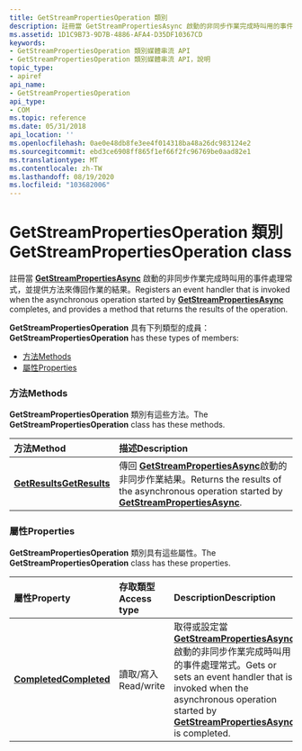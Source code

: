 ```yaml
---
title: GetStreamPropertiesOperation 類別
description: 註冊當 GetStreamPropertiesAsync 啟動的非同步作業完成時叫用的事件處理常式，並提供方法來傳回作業的結果。
ms.assetid: 1D1C9B73-9D7B-4886-AFA4-D35DF10367CD
keywords:
- GetStreamPropertiesOperation 類別媒體串流 API
- GetStreamPropertiesOperation 類別媒體串流 API，說明
topic_type:
- apiref
api_name:
- GetStreamPropertiesOperation
api_type:
- COM
ms.topic: reference
ms.date: 05/31/2018
api_location: ''
ms.openlocfilehash: 0ae0e48db8fe3ee4f014318ba48a26dc983124e2
ms.sourcegitcommit: ebd3ce6908ff865f1ef66f2fc96769be0aad82e1
ms.translationtype: MT
ms.contentlocale: zh-TW
ms.lasthandoff: 08/19/2020
ms.locfileid: "103682006"
---
```

# <a name="getstreampropertiesoperation-class"></a><span data-ttu-id="71299-105">GetStreamPropertiesOperation 類別</span><span class="sxs-lookup"><span data-stu-id="71299-105">GetStreamPropertiesOperation class</span></span>

<span data-ttu-id="71299-106">註冊當 [**GetStreamPropertiesAsync**](/previous-versions/windows/desktop/legacy/hh829001(v=vs.85)) 啟動的非同步作業完成時叫用的事件處理常式，並提供方法來傳回作業的結果。</span><span class="sxs-lookup"><span data-stu-id="71299-106">Registers an event handler that is invoked when the asynchronous operation started by [**GetStreamPropertiesAsync**](/previous-versions/windows/desktop/legacy/hh829001(v=vs.85)) completes, and provides a method that returns the results of the operation.</span></span>

<span data-ttu-id="71299-107">**GetStreamPropertiesOperation** 具有下列類型的成員：</span><span class="sxs-lookup"><span data-stu-id="71299-107">**GetStreamPropertiesOperation** has these types of members:</span></span>

-   [<span data-ttu-id="71299-108">方法</span><span class="sxs-lookup"><span data-stu-id="71299-108">Methods</span></span>](#methods)
-   [<span data-ttu-id="71299-109">屬性</span><span class="sxs-lookup"><span data-stu-id="71299-109">Properties</span></span>](#getstreampropertiesoperation-class)

### <a name="methods"></a><span data-ttu-id="71299-110">方法</span><span class="sxs-lookup"><span data-stu-id="71299-110">Methods</span></span>

<span data-ttu-id="71299-111">**GetStreamPropertiesOperation** 類別有這些方法。</span><span class="sxs-lookup"><span data-stu-id="71299-111">The **GetStreamPropertiesOperation** class has these methods.</span></span>



| <span data-ttu-id="71299-112">方法</span><span class="sxs-lookup"><span data-stu-id="71299-112">Method</span></span>                                                        | <span data-ttu-id="71299-113">描述</span><span class="sxs-lookup"><span data-stu-id="71299-113">Description</span></span>                                                                                                                                          |
|:--------------------------------------------------------------|:-----------------------------------------------------------------------------------------------------------------------------------------------------|
| [<span data-ttu-id="71299-114">**GetResults**</span><span class="sxs-lookup"><span data-stu-id="71299-114">**GetResults**</span></span>](getstreampropertiesoperation-getresults.md) | <span data-ttu-id="71299-115">傳回 [**GetStreamPropertiesAsync**](/previous-versions/windows/desktop/legacy/hh829001(v=vs.85))啟動的非同步作業結果。</span><span class="sxs-lookup"><span data-stu-id="71299-115">Returns the results of the asynchronous operation started by [**GetStreamPropertiesAsync**](/previous-versions/windows/desktop/legacy/hh829001(v=vs.85)).</span></span><br/> |



 

### <a name="properties"></a><span data-ttu-id="71299-116">屬性</span><span class="sxs-lookup"><span data-stu-id="71299-116">Properties</span></span>

<span data-ttu-id="71299-117">**GetStreamPropertiesOperation** 類別具有這些屬性。</span><span class="sxs-lookup"><span data-stu-id="71299-117">The **GetStreamPropertiesOperation** class has these properties.</span></span>



| <span data-ttu-id="71299-118">屬性</span><span class="sxs-lookup"><span data-stu-id="71299-118">Property</span></span>                                                               | <span data-ttu-id="71299-119">存取類型</span><span class="sxs-lookup"><span data-stu-id="71299-119">Access type</span></span>           | <span data-ttu-id="71299-120">Description</span><span class="sxs-lookup"><span data-stu-id="71299-120">Description</span></span>                                                                                                                                                                                   |
|:-----------------------------------------------------------------------|:----------------------|:----------------------------------------------------------------------------------------------------------------------------------------------------------------------------------------------|
| [<span data-ttu-id="71299-121">**Completed**</span><span class="sxs-lookup"><span data-stu-id="71299-121">**Completed**</span></span>](getstreampropertiesoperation-completed.md)<br/> | <span data-ttu-id="71299-122">讀取/寫入</span><span class="sxs-lookup"><span data-stu-id="71299-122">Read/write</span></span><br/> | <span data-ttu-id="71299-123">取得或設定當 [**GetStreamPropertiesAsync**](/previous-versions/windows/desktop/legacy/hh829001(v=vs.85)) 啟動的非同步作業完成時叫用的事件處理常式。</span><span class="sxs-lookup"><span data-stu-id="71299-123">Gets or sets an event handler that is invoked when the asynchronous operation started by [**GetStreamPropertiesAsync**](/previous-versions/windows/desktop/legacy/hh829001(v=vs.85)) is completed.</span></span><br/> |



 

 


